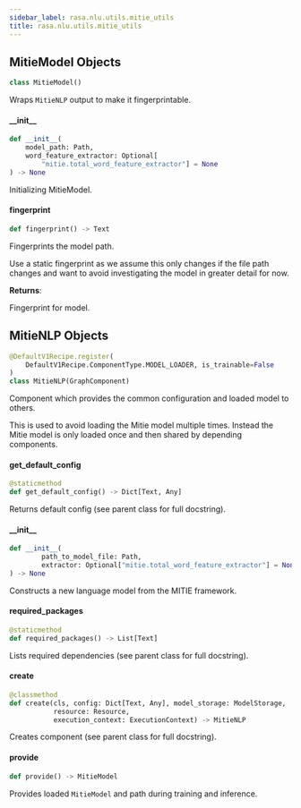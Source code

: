 ```yaml
---
sidebar_label: rasa.nlu.utils.mitie_utils
title: rasa.nlu.utils.mitie_utils
---
```

## MitieModel Objects

```python
class MitieModel()
```

Wraps `MitieNLP` output to make it fingerprintable.

#### \_\_init\_\_

```python
def __init__(
    model_path: Path,
    word_feature_extractor: Optional[
        "mitie.total_word_feature_extractor"] = None
) -> None
```

Initializing MitieModel.

#### fingerprint

```python
def fingerprint() -> Text
```

Fingerprints the model path.

Use a static fingerprint as we assume this only changes if the file path
changes and want to avoid investigating the model in greater detail for now.

**Returns**:

  Fingerprint for model.

## MitieNLP Objects

```python
@DefaultV1Recipe.register(
    DefaultV1Recipe.ComponentType.MODEL_LOADER, is_trainable=False
)
class MitieNLP(GraphComponent)
```

Component which provides the common configuration and loaded model to others.

This is used to avoid loading the Mitie model multiple times. Instead the Mitie
model is only loaded once and then shared by depending components.

#### get\_default\_config

```python
@staticmethod
def get_default_config() -> Dict[Text, Any]
```

Returns default config (see parent class for full docstring).

#### \_\_init\_\_

```python
def __init__(
        path_to_model_file: Path,
        extractor: Optional["mitie.total_word_feature_extractor"] = None
) -> None
```

Constructs a new language model from the MITIE framework.

#### required\_packages

```python
@staticmethod
def required_packages() -> List[Text]
```

Lists required dependencies (see parent class for full docstring).

#### create

```python
@classmethod
def create(cls, config: Dict[Text, Any], model_storage: ModelStorage,
           resource: Resource,
           execution_context: ExecutionContext) -> MitieNLP
```

Creates component (see parent class for full docstring).

#### provide

```python
def provide() -> MitieModel
```

Provides loaded `MitieModel` and path during training and inference.

